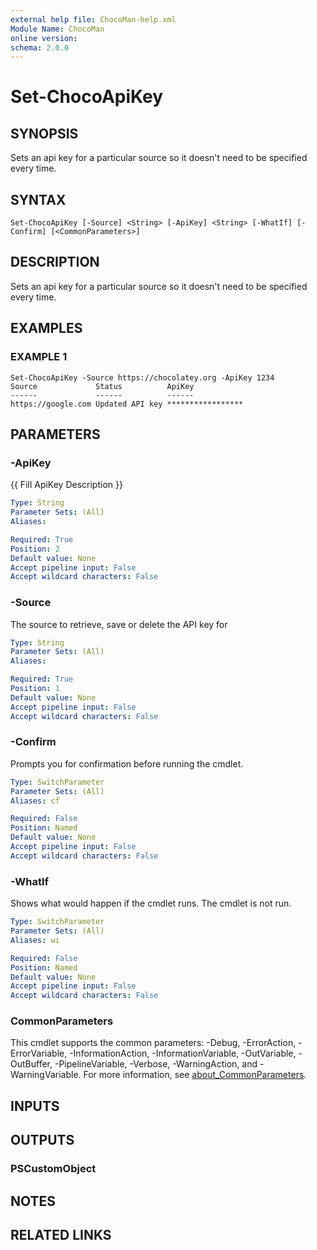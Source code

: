 ```yaml
---
external help file: ChocoMan-help.xml
Module Name: ChocoMan
online version:
schema: 2.0.0
---
```


# Set-ChocoApiKey

## SYNOPSIS
Sets an api key for a particular source so it doesn't need to be specified every time.

## SYNTAX

```
Set-ChocoApiKey [-Source] <String> [-ApiKey] <String> [-WhatIf] [-Confirm] [<CommonParameters>]
```

## DESCRIPTION
Sets an api key for a particular source so it doesn't need to be specified every time.

## EXAMPLES

### EXAMPLE 1
```
Set-ChocoApiKey -Source https://chocolatey.org -ApiKey 1234
Source             Status          ApiKey
------             ------          ------
https://google.com Updated API key *****************
```

## PARAMETERS

### -ApiKey
{{ Fill ApiKey Description }}

```yaml
Type: String
Parameter Sets: (All)
Aliases:

Required: True
Position: 2
Default value: None
Accept pipeline input: False
Accept wildcard characters: False
```

### -Source
The source to retrieve, save or delete the API key for

```yaml
Type: String
Parameter Sets: (All)
Aliases:

Required: True
Position: 1
Default value: None
Accept pipeline input: False
Accept wildcard characters: False
```

### -Confirm
Prompts you for confirmation before running the cmdlet.

```yaml
Type: SwitchParameter
Parameter Sets: (All)
Aliases: cf

Required: False
Position: Named
Default value: None
Accept pipeline input: False
Accept wildcard characters: False
```

### -WhatIf
Shows what would happen if the cmdlet runs.
The cmdlet is not run.

```yaml
Type: SwitchParameter
Parameter Sets: (All)
Aliases: wi

Required: False
Position: Named
Default value: None
Accept pipeline input: False
Accept wildcard characters: False
```

### CommonParameters
This cmdlet supports the common parameters: -Debug, -ErrorAction, -ErrorVariable, -InformationAction, -InformationVariable, -OutVariable, -OutBuffer, -PipelineVariable, -Verbose, -WarningAction, and -WarningVariable. For more information, see [about_CommonParameters](http://go.microsoft.com/fwlink/?LinkID=113216).

## INPUTS

## OUTPUTS

### PSCustomObject
## NOTES

## RELATED LINKS
